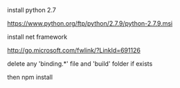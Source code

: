 install python 2.7

https://www.python.org/ftp/python/2.7.9/python-2.7.9.msi



install net framework


http://go.microsoft.com/fwlink/?LinkId=691126




delete any 'binding.*' file and 'build' folder if exists




then npm install

